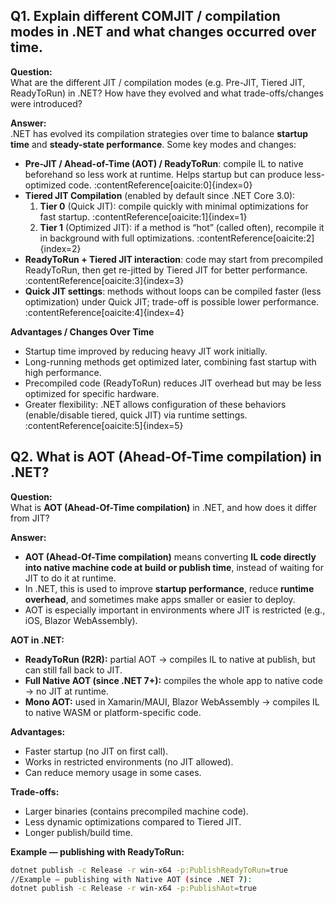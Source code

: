 ## Q1. Explain different COMJIT / compilation modes in .NET and what changes occurred over time.

**Question:**  
What are the different JIT / compilation modes (e.g. Pre-JIT, Tiered JIT, ReadyToRun) in .NET? How have they evolved and what trade-offs/changes were introduced?

**Answer:**  
.NET has evolved its compilation strategies over time to balance **startup time** and **steady-state performance**. Some key modes and changes:

- **Pre-JIT / Ahead-of-Time (AOT) / ReadyToRun**: compile IL to native beforehand so less work at runtime. Helps startup but can produce less-optimized code. :contentReference[oaicite:0]{index=0}  
- **Tiered JIT Compilation** (enabled by default since .NET Core 3.0):  
  1. **Tier 0** (Quick JIT): compile quickly with minimal optimizations for fast startup. :contentReference[oaicite:1]{index=1}  
  2. **Tier 1** (Optimized JIT): if a method is “hot” (called often), recompile it in background with full optimizations. :contentReference[oaicite:2]{index=2}  
- **ReadyToRun + Tiered JIT interaction**: code may start from precompiled ReadyToRun, then get re-jitted by Tiered JIT for better performance. :contentReference[oaicite:3]{index=3}  
- **Quick JIT settings**: methods without loops can be compiled faster (less optimization) under Quick JIT; trade-off is possible lower performance. :contentReference[oaicite:4]{index=4}  

**Advantages / Changes Over Time**  
- Startup time improved by reducing heavy JIT work initially.  
- Long-running methods get optimized later, combining fast startup with high performance.  
- Precompiled code (ReadyToRun) reduces JIT overhead but may be less optimized for specific hardware.  
- Greater flexibility: .NET allows configuration of these behaviors (enable/disable tiered, quick JIT) via runtime settings. :contentReference[oaicite:5]{index=5}  


## Q2. What is AOT (Ahead-Of-Time compilation) in .NET?

**Question:**  
What is **AOT (Ahead-Of-Time compilation)** in .NET, and how does it differ from JIT?

**Answer:**  
- **AOT (Ahead-Of-Time compilation)** means converting **IL code directly into native machine code at build or publish time**, instead of waiting for JIT to do it at runtime.  
- In .NET, this is used to improve **startup performance**, reduce **runtime overhead**, and sometimes make apps smaller or easier to deploy.  
- AOT is especially important in environments where JIT is restricted (e.g., iOS, Blazor WebAssembly).  

**AOT in .NET:**  
- **ReadyToRun (R2R):** partial AOT → compiles IL to native at publish, but can still fall back to JIT.  
- **Full Native AOT (since .NET 7+):** compiles the whole app to native code → no JIT at runtime.  
- **Mono AOT:** used in Xamarin/MAUI, Blazor WebAssembly → compiles IL to native WASM or platform-specific code.  

**Advantages:**  
- Faster startup (no JIT on first call).  
- Works in restricted environments (no JIT allowed).  
- Can reduce memory usage in some cases.  

**Trade-offs:**  
- Larger binaries (contains precompiled machine code).  
- Less dynamic optimizations compared to Tiered JIT.  
- Longer publish/build time.  

**Example — publishing with ReadyToRun:**
```bash
dotnet publish -c Release -r win-x64 -p:PublishReadyToRun=true
//Example — publishing with Native AOT (since .NET 7):
dotnet publish -c Release -r win-x64 -p:PublishAot=true
```
